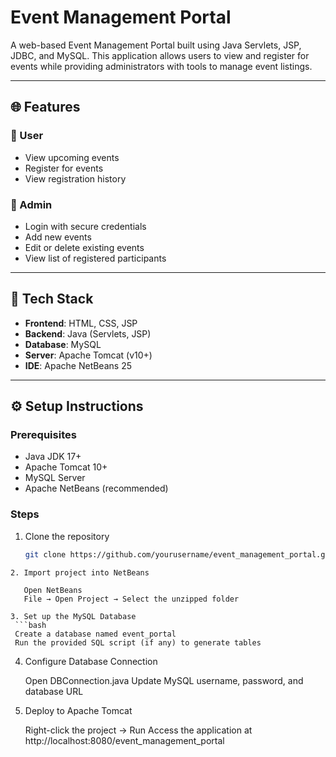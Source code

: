 # Event Management Portal

A web-based Event Management Portal built using Java Servlets, JSP, JDBC, and MySQL. This application allows users to view and register for events while providing administrators with tools to manage event listings.

---

## 🌐 Features

### 👥 User
- View upcoming events
- Register for events
- View registration history

### 🔐 Admin
- Login with secure credentials
- Add new events
- Edit or delete existing events
- View list of registered participants

---

## 🧰 Tech Stack

- **Frontend**: HTML, CSS, JSP
- **Backend**: Java (Servlets, JSP)
- **Database**: MySQL
- **Server**: Apache Tomcat (v10+)
- **IDE**: Apache NetBeans 25

---

## ⚙️ Setup Instructions

### Prerequisites
- Java JDK 17+
- Apache Tomcat 10+
- MySQL Server
- Apache NetBeans (recommended)

### Steps

1. Clone the repository
   ```bash
   git clone https://github.com/yourusername/event_management_portal.git
  ```
2. Import project into NetBeans
   
     Open NetBeans
     File → Open Project → Select the unzipped folder
  
3. Set up the MySQL Database
   ```bash
   Create a database named event_portal
   Run the provided SQL script (if any) to generate tables
  ```
4. Configure Database Connection

      Open DBConnection.java
      Update MySQL username, password, and database URL

5. Deploy to Apache Tomcat

   Right-click the project → Run
   Access the application at http://localhost:8080/event_management_portal

